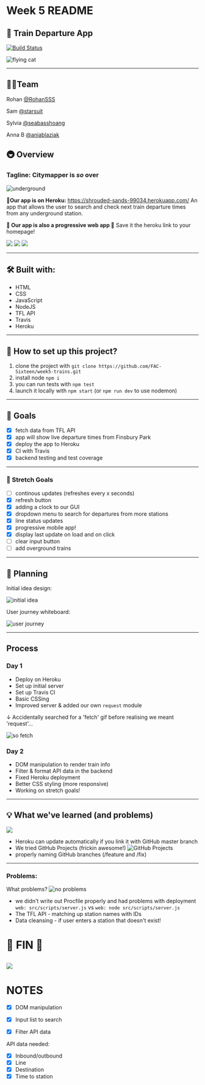 # Week 5 README
## :train:  Train Departure App

[![Build Status](https://travis-ci.org/FAC-Sixteen/week5-trains.svg?branch=master)](https://travis-ci.org/FAC-Sixteen/week5-trains)

![flying cat](https://media.giphy.com/media/WxcfdEjMmA2GjONFPA/giphy-downsized-medium.gif)


---

## 🤹‍♀️Team

Rohan [@RohanSSS](https://github.com/RohanSSS)

Sam [@starsuit](https://github.com/starsuit)

Sylvia [@seabasshoang](https://github.com/seabasshoang)

Anna B [@aniablaziak](https://github.com/aniablaziak)



## 🚇 Overview 

### Tagline: Citymapper is *so* over

![underground](https://media.giphy.com/media/hN1mnEpV1O1qg/giphy.gif)

**🎉Our app is on Heroku:** https://shrouded-sands-99034.herokuapp.com/
An app that allows the user to search and check next train departure times from any underground station.

**🎉 Our app is also a progressive web app 🎉**
Save it the heroku link to your homepage!

![](https://i.imgur.com/njiuSLt.jpg) ![](https://i.imgur.com/XeqNCCM.jpg)  ![](https://i.imgur.com/C6J9pY0.png)



---

## 🛠 Built with:
- HTML
- CSS
- JavaScript
- NodeJS
- TFL API
- Travis
- Heroku

---

## 🏡 How to set up this project?

1. clone the project with `git clone https://github.com/FAC-Sixteen/week5-trains.git`
2. install node `npm i`
3. you can run tests with `npm test`
4. launch it locally with `npm start` (or `npm run dev` to use nodemon)

---

## 🎯 Goals 

- [x] fetch data from TFL API 
- [x] app will show live departure times from Finsbury Park
- [x] deploy the app to Heroku
- [x] CI with Travis
- [x] backend testing and test coverage

---

### 🎳 Stretch Goals
- [ ] continous updates (refreshes every x seconds)
- [x] refresh button
- [x] adding a clock to our GUI
- [x] dropdown menu to search for departures from more stations
- [x] line status updates
- [x] progressive mobile app!
- [x] display last update on load and on click
- [ ] clear input button 
- [ ] add overground trains 

---

## 📝 Planning 

Initial idea design:

![initial idea](https://files.gitter.im/foundersandcoders/week5-nodeproject/gvUQ/IMG_20190402_144323.jpg)

User journey whiteboard:

![user journey](https://files.gitter.im/foundersandcoders/week5-nodeproject/HLcY/IMG_20190403_121212.jpg)

---

## Process

### Day 1

- Deploy on Heroku
- Set up initial server
- Set up Travis CI 
- Basic CSSing
- Improved server & added our own `request` module

 ↓ Accidentally searched for a 'fetch' gif before realising we meant 'request'...

![so fetch](https://media.giphy.com/media/3oKIPkMhoaMlhtarF6/giphy.gif)

### Day 2

- DOM manipulation to render train info
- Filter & format API data in the backend
- Fixed Heroku deployment
- Better CSS styling (more responsive)
- Working on stretch goals!

---

## 💡 What we've learned (and problems)

![](https://media.giphy.com/media/129NVCr1UfsGTS/giphy.gif)

- Heroku can update automatically if you link it with GitHub master branch
- We tried GitHub Projects (frickin awesome!)
![GitHub Projects](https://files.gitter.im/foundersandcoders/week5-nodeproject/rrHn/Screenshot-2019-04-04-at-16.07.58.png)
- properly naming GitHub branches (/feature and /fix)

---


### Problems:
What problems?
![no problems](https://media.giphy.com/media/JLBT3PV3tOvIY/giphy.gif)
- we didn't write out Procfile properly and had problems with deployment 
`web: src/scripts/server.js` vs `web: node src/scripts/server.js`
- The TFL API - matching up station names with IDs
- Data cleansing - if user enters a station that doesn't exist!


# :dancer: FIN :dancer:   
![](https://i.imgur.com/6JGLzBc.jpg)
---

# NOTES

- [x] DOM manipulation
- [x] Input list to search
- [x] Filter API data


API data needed:
- [x] Inbound/outbound
- [x] Line
- [x] Destination
- [x] Time to station
